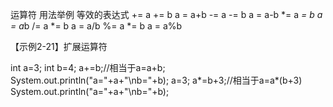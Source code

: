 运算符	用法举例	等效的表达式
+=	a += b	a = a+b
-=	a -= b	a = a-b
*=	a *= b	a = a*b
/=	a *= b	a = a/b
%=	a *= b	a = a%b  

【示例2-21】扩展运算符

int a=3;
int b=4;
a+=b;//相当于a=a+b;
System.out.println("a="+a+"\nb="+b);
a=3;
a*=b+3;//相当于a=a*(b+3)
System.out.println("a="+a+"\nb="+b);
